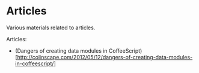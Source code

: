 Articles
========

Various materials related to articles.

Articles:

 * (Dangers of creating data modules in CoffeeScript)[http://colinscape.com/2012/05/12/dangers-of-creating-data-modules-in-coffeescript/]
